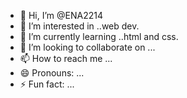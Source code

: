 - 👋 Hi, I’m @ENA2214
- 👀 I’m interested in ..web dev.
- 🌱 I’m currently learning ..html and css.
- 💞️ I’m looking to collaborate on ...
- 📫 How to reach me ...
- 😄 Pronouns: ...
- ⚡ Fun fact: ...

<!---
ENA2214/ENA2214 is a ✨ special ✨ repository because its `README.md` (this file) appears on your GitHub profile.
You can click the Preview link to take a look at your changes.
--->
